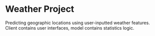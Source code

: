 # Weather Project

Predicting geographic locations using user-inputted weather features.
Client contains user interfaces, model contains statistics logic.
